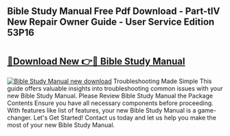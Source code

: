 ## Bible Study Manual Free Pdf Download - Part-tlV New Repair Owner Guide - User Service Edition 53P16

# <h2><a href="http://bc36808.oget.top/?id=Bible+Study+Manual">🔗Download New 👉🔴 Bible Study Manual</a></h2>

[![Bible Study Manual new download](https://i.imgur.com/5g1atiW.png)](http://bc36808.oget.top/?id=Bible+Study+Manual)
Troubleshooting Made Simple This guide offers valuable insights into troubleshooting common issues with your new Bible Study Manual. Please Review Bible Study Manual the Package Contents Ensure you have all necessary components before proceeding. With features like list of features, your new Bible Study Manual is a game-changer. Let's Get Started! Contact us today and let us help you make the most of your new Bible Study Manual.
